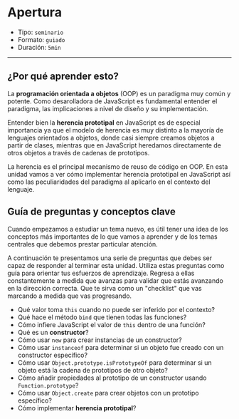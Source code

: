 # Apertura

* Tipo: `seminario`
* Formato: `guiado`
* Duración: `5min`

***

## ¿Por qué aprender esto?

La **programación orientada a objetos** (OOP) es un paradigma muy común y
potente. Como desarolladora de JavaScript es fundamental entender el paradigma,
las implicaciones a nivel de diseño y su implementación.

Entender bien la **herencia prototipal** en JavaScript es de especial
importancia ya que el modelo de herencia es muy distinto a la mayoría de
lenguajes orientados a objetos, donde casi siempre creamos objetos a partir de
clases, mientras que en JavaScript heredamos directamente de otros objetos a
través de cadenas de prototipos.

La herencia es el principal mecanismo de reuso de código en OOP. En esta unidad
vamos a ver cómo implementar herencia prototipal en JavaScript así como las
peculiaridades del paradigma al aplicarlo en el contexto del lenguaje.

## Guía de preguntas y conceptos clave

Cuando empezamos a estudiar un tema nuevo, es útil tener una idea de los
conceptos más importantes de lo que vamos a aprender y de los temas centrales
que debemos prestar particular atención.

A continuación te presentamos una serie de preguntas que debes ser capaz de
responder al terminar esta unidad. Utiliza estas preguntas como guía para
orientar tus esfuerzos de aprendizaje. Regresa a ellas constantemente a medida
que avanzas para validar que estás avanzando en la dirección correcta. Que te
sirva como un "checklist" que vas marcando a medida que vas progresando.

* Qué valor toma `this` cuando no puede ser inferido por el contexto?
* Qué hace el método `bind` que tienen todas las funciones?
* Cómo infiere JavaScript el valor de `this` dentro de una función?
* Qué es un **constructor**?
* Cómo usar `new` para crear instancias de un constructor?
* Cómo usar `instanceof` para determinar si un objeto fue creado con un
  constructor específico?
* Cómo usar `Object.prototype.isPrototypeOf` para determinar si un objeto está
  la cadena de prototipos de otro objeto?
* Cómo añadir propiedades al prototipo de un constructor usando `Function.prototype`?
* Cómo usar `Object.create` para crear objetos con un prototipo específico?
* Cómo implementar **herencia prototipal**?
